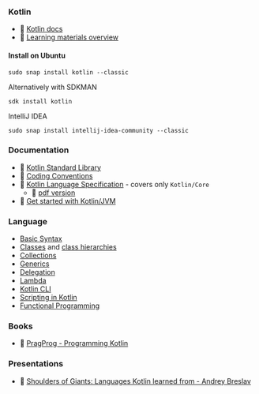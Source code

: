### Kotlin

* 🔗 [Kotlin docs﻿](https://kotlinlang.org/docs/home.html)
* 🔗 [Learning materials overview﻿](https://kotlinlang.org/docs/learning-materials-overview.html)

#### Install on Ubuntu

`sudo snap install kotlin --classic`

Alternatively with SDKMAN

`sdk install kotlin`

IntelliJ IDEA

`sudo snap install intellij-idea-community --classic`

### Documentation

* 🔗 [Kotlin Standard Library](https://kotlinlang.org/api/latest/jvm/stdlib/)
* 🔗 [Coding Conventions](https://kotlinlang.org/docs/coding-conventions.html)
* 🔗 [Kotlin Language Specification](https://kotlinlang.org/spec/) - covers only `Kotlin/Core`
  * 🔗 [pdf version](https://kotlinlang.org/spec/pdf/kotlin-spec.pdf)
* 🔗 [Get started with Kotlin/JVM﻿](https://kotlinlang.org/docs/jvm-get-started.html)

### Language

* [Basic Syntax](./basics/basics.md)
* [Classes](./basics/classes.md) and [class hierarchies](./basics/class-hierarchies.md)
* [Collections](./basics/collections.md)
* [Generics](./basics/generics.md)
* [Delegation](./basics/delegation.md)
* [Lambda](./basics/lambda.md)
* [Kotlin CLI](./cli/cli.md)
* [Scripting in Kotlin](./scripts/scripting.md)
* [Functional Programming](./basics/functional.md)

### Books

* 🔗 [PragProg - Programming Kotlin](https://pragprog.com/titles/vskotlin/programming-kotlin/)

### Presentations

* 🔗 [Shoulders of Giants: Languages Kotlin learned from - Andrey Breslav](https://www.youtube.com/watch?v=Ljr66Bg--1M)
